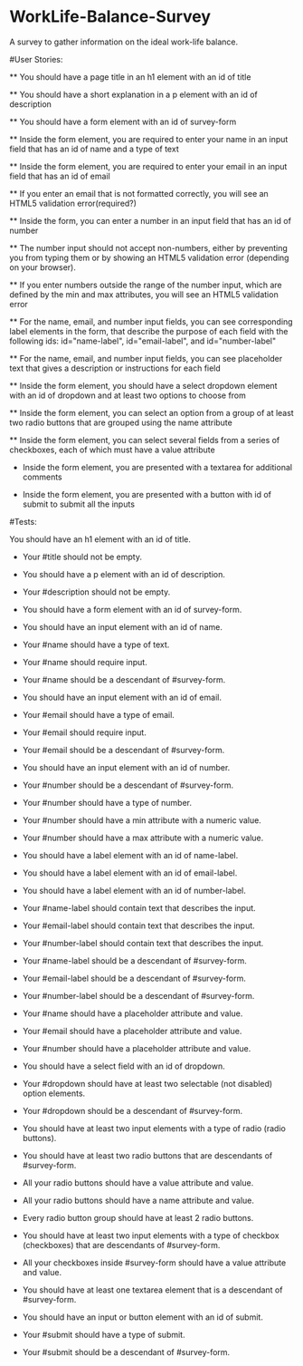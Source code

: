 # WorkLife-Balance-Survey
A survey to gather information on the ideal work-life balance.

#User Stories:

** You should have a page title in an h1 element with an id of title

** You should have a short explanation in a p element with an id of description

** You should have a form element with an id of survey-form

** Inside the form element, you are required to enter your name in an input field that has an id of name and a type of text

** Inside the form element, you are required to enter your email in an input field that has an id of email

** If you enter an email that is not formatted correctly, you will see an HTML5 validation error(required?)

** Inside the form, you can enter a number in an input field that has an id of number

** The number input should not accept non-numbers, either by preventing you from typing them or by showing an HTML5 validation error (depending on your browser).

** If you enter numbers outside the range of the number input, which are defined by the min and max attributes, you will see an HTML5 validation error

** For the name, email, and number input fields, you can see corresponding label elements in the form, that describe the purpose of each field with the following ids: id="name-label", id="email-label", and 
id="number-label"

** For the name, email, and number input fields, you can see placeholder text that gives a description or instructions for each field

** Inside the form element, you should have a select dropdown element with an id of dropdown and at least two options to choose from

** Inside the form element, you can select an option from a group of at least two radio buttons that are grouped using the name attribute

** Inside the form element, you can select several fields from a series of checkboxes, each of which must have a value attribute

* Inside the form element, you are presented with a textarea for additional comments

* Inside the form element, you are presented with a button with id of submit to submit all the inputs

#Tests:

You should have an h1 element with an id of title.
* Your #title should not be empty.

* You should have a p element with an id of description.

* Your #description should not be empty.

* You should have a form element with an id of survey-form.

* You should have an input element with an id of name.

* Your #name should have a type of text.

* Your #name should require input.

* Your #name should be a descendant of #survey-form.

* You should have an input element with an id of email.

* Your #email should have a type of email.

* Your #email should require input.

* Your #email should be a descendant of #survey-form.

* You should have an input element with an id of number.

* Your #number should be a descendant of #survey-form.

* Your #number should have a type of number.

* Your #number should have a min attribute with a numeric value.

* Your #number should have a max attribute with a numeric value.

* You should have a label element with an id of name-label.

* You should have a label element with an id of email-label.

* You should have a label element with an id of number-label.

* Your #name-label should contain text that describes the input.

* Your #email-label should contain text that describes the input.

* Your #number-label should contain text that describes the input.

* Your #name-label should be a descendant of #survey-form.

* Your #email-label should be a descendant of #survey-form.

* Your #number-label should be a descendant of #survey-form.

* Your #name should have a placeholder attribute and value.

* Your #email should have a placeholder attribute and value.

* Your #number should have a placeholder attribute and value.

* You should have a select field with an id of dropdown.

* Your #dropdown should have at least two selectable (not disabled) option elements.

* Your #dropdown should be a descendant of #survey-form.

* You should have at least two input elements with a type of radio (radio buttons).

* You should have at least two radio buttons that are descendants of #survey-form.

* All your radio buttons should have a value attribute and value.

* All your radio buttons should have a name attribute and value.

* Every radio button group should have at least 2 radio buttons.

* You should have at least two input elements with a type of checkbox (checkboxes) that are descendants of #survey-form.

* All your checkboxes inside #survey-form should have a value attribute and value.

* You should have at least one textarea element that is a descendant of #survey-form.

* You should have an input or button element with an id of submit.

* Your #submit should have a type of submit.

* Your #submit should be a descendant of #survey-form.
